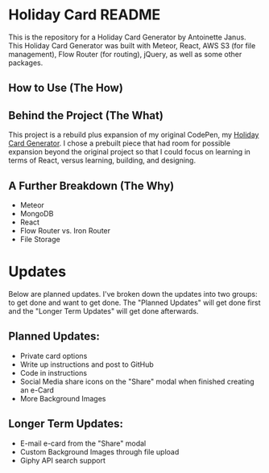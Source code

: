 Holiday Card README
===================
This is the repository for a Holiday Card Generator by Antoinette Janus. This Holiday Card Generator was built with Meteor, React, AWS S3 (for file management), Flow Router (for routing), jQuery, as well as some other packages. 

How to Use (The How)
--------------------

Behind the Project (The What)
-----------------------------
This project is a rebuild plus expansion of my original CodePen, my [Holiday Card Generator](http://codepen.io/acjdesigns/EPypzr). I chose a prebuilt piece that had room for possible expansion beyond the original project so that I could focus on learning in terms of React, versus learning, building, and designing. 

A Further Breakdown (The Why)
-----------------------------
*  Meteor
*  MongoDB
*  React
*  Flow Router vs. Iron Router
*  File Storage

Updates
=======
Below are planned updates. I've broken down the updates into two groups: to get done and want to get done. The "Planned Updates" will get done first and the "Longer Term Updates" will get done afterwards.

Planned Updates:
----------------
*  Private card options
*  Write up instructions and post to GitHub
*  Code in instructions
*  Social Media share icons on the "Share" modal when finished creating an e-Card
*  More Background Images

Longer Term Updates:
--------------------
*  E-mail e-card from the "Share" modal
*  Custom Background Images through file upload
*  Giphy API search support